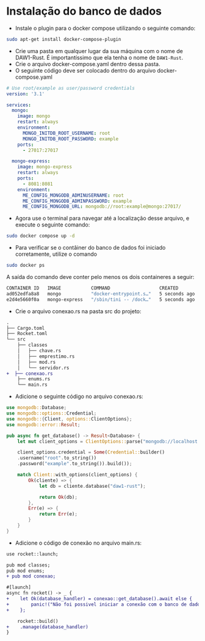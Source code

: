 # Instalação do banco de dados

* Instale o plugin para o docker compose utilizando o seguinte comando:
  
```sh
sudo apt-get install docker-compose-plugin
```

* Crie uma pasta em qualquer lugar da sua máquina com o nome de DAW1-Rust. É importantíssimo que ela tenha o nome de `DAW1-Rust`.
* Crie o arquivo docker-compose.yaml dentro dessa pasta.
* O seguinte código deve ser colocado dentro do arquivo docker-compose.yaml
  
```yaml
# Use root/example as user/password credentials
version: '3.1'

services:
  mongo:
    image: mongo
    restart: always
    environment:
      MONGO_INITDB_ROOT_USERNAME: root
      MONGO_INITDB_ROOT_PASSWORD: example
    ports:
      - 27017:27017

  mongo-express:
    image: mongo-express
    restart: always
    ports:
      - 8081:8081
    environment:
      ME_CONFIG_MONGODB_ADMINUSERNAME: root
      ME_CONFIG_MONGODB_ADMINPASSWORD: example
      ME_CONFIG_MONGODB_URL: mongodb://root:example@mongo:27017/

```

* Agora use o terminal para navegar até a localização desse arquivo, e execute o seguinte comando:
  
```sh
sudo docker compose up -d
```

* Para verificar se o contâiner do banco de dados foi iniciado corretamente, utilize o comando
  
```sh
sudo docker ps
```

A saída do comando deve conter pelo menos os dois containeres a seguir:

```sh
CONTAINER ID   IMAGE           COMMAND                  CREATED         STATUS         PORTS                                           NAMES
ad052edfa8a8   mongo           "docker-entrypoint.s…"   5 seconds ago   Up 4 seconds   0.0.0.0:27017->27017/tcp, :::27017->27017/tcp   daw1-rust-mongo-1
e2d4e5660f0a   mongo-express   "/sbin/tini -- /dock…"   5 seconds ago   Up 4 seconds   0.0.0.0:8081->8081/tcp, :::8081->8081/tcp       daw1-rust-mongo-express-1
```

* Crie o arquivo conexao.rs na pasta src do projeto:

```diff
.
├── Cargo.toml
├── Rocket.toml
└── src
    ├── classes
    │   ├── chave.rs
    │   ├── emprestimo.rs
    │   ├── mod.rs
    │   └── servidor.rs
+  ├── conexao.rs
    ├── enums.rs
    └── main.rs
```

* Adicione o seguinte código no arquivo conexao.rs:

```rust
use mongodb::Database;
use mongodb::options::Credential;
use mongodb::{Client, options::ClientOptions};
use mongodb::error::Result;

pub async fn get_database() -> Result<Database> {
    let mut client_options = ClientOptions::parse("mongodb://localhost:27017").await?;

    client_options.credential = Some(Credential::builder()
    .username("root".to_string())
    .password("example".to_string()).build());

    match Client::with_options(client_options) {
        Ok(cliente) => {
            let db = cliente.database("daw1-rust");

            return Ok(db);
        },
        Err(e) => {
            return Err(e);
        }
    }
}
```

* Adicione o código de conexão no arquivo main.rs:

```diff
use rocket::launch;

pub mod classes;
pub mod enums;
+ pub mod conexao;

#[launch]
async fn rocket() -> _ {
+    let Ok(database_handler) = conexao::get_database().await else {
+        panic!("Não foi possivel iniciar a conexão com o banco de dados!")
+    };

    rocket::build()
+    .manage(database_handler)
}
```
